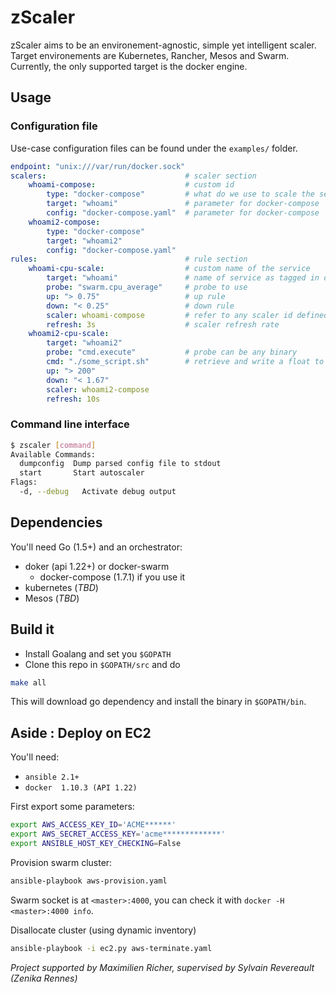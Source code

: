 zScaler
=======

zScaler aims to be an environement-agnostic, simple yet intelligent scaler.
Target environements are Kubernetes, Rancher, Mesos and Swarm.
Currently, the only supported target is the docker engine.

Usage
-----

### Configuration file

Use-case configuration files can be found under the `examples/` folder.

```YAML
endpoint: "unix:///var/run/docker.sock"
scalers:                               # scaler section
    whoami-compose:                    # custom id
        type: "docker-compose"         # what do we use to scale the service ?
        target: "whoami"               # parameter for docker-compose
        config: "docker-compose.yaml"  # parameter for docker-compose
    whoami2-compose:
        type: "docker-compose"
        target: "whoami2"
        config: "docker-compose.yaml"
rules:                                 # rule section
    whoami-cpu-scale:                  # custom name of the service
        target: "whoami"               # name of service as tagged in orchestrator
        probe: "swarm.cpu_average"     # probe to use
        up: "> 0.75"                   # up rule
        down: "< 0.25"                 # down rule
        scaler: whoami-compose         # refer to any scaler id defined above
        refresh: 3s                    # scaler refresh rate
    whoami2-cpu-scale:
        target: "whoami2"
        probe: "cmd.execute"           # probe can be any binary
        cmd: "./some_script.sh"        # retrieve and write a float to stdout
        up: "> 200"
        down: "< 1.67"
        scaler: whoami2-compose
        refresh: 10s
```

### Command line interface

```BASH
$ zscaler [command]
Available Commands:
  dumpconfig  Dump parsed config file to stdout
  start       Start autoscaler
Flags:
  -d, --debug   Activate debug output
```

Dependencies
------------

You'll need Go (1.5+) and an orchestrator:
* doker (api 1.22+) or docker-swarm
    * docker-compose (1.7.1) if you use it
* kubernetes (_TBD_)
* Mesos (_TBD_)

Build it
--------
- Install Goalang and set you `$GOPATH`
- Clone this repo in `$GOPATH/src` and do
```BASH
make all
```
This will download go dependency and install the binary in `$GOPATH/bin`.

Aside : Deploy on EC2
-------------

You'll need:
- `ansible 2.1+`
- `docker  1.10.3 (API 1.22)`

First export some parameters:
```BASH
export AWS_ACCESS_KEY_ID='ACME******'
export AWS_SECRET_ACCESS_KEY='acme*************'
export ANSIBLE_HOST_KEY_CHECKING=False
```

Provision swarm cluster:
```BASH
ansible-playbook aws-provision.yaml
```

Swarm socket is at `<master>:4000`, you can check it with `docker -H <master>:4000 info`.

Disallocate cluster (using dynamic inventory)
```BASH
ansible-playbook -i ec2.py aws-terminate.yaml
```

_Project supported by Maximilien Richer, supervised by Sylvain Revereault (Zenika Rennes)_
